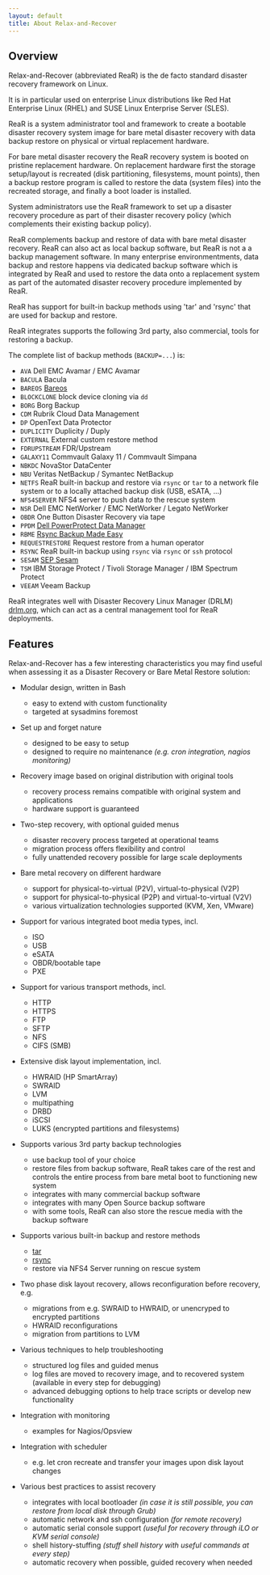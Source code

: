 ```yaml
---
layout: default
title: About Relax-and-Recover
---
```


## Overview

Relax-and-Recover (abbreviated ReaR) is the de facto standard disaster recovery framework on Linux.

It is in particular used on enterprise Linux distributions like Red Hat Enterprise Linux (RHEL)
and SUSE Linux Enterprise Server (SLES).

ReaR is a system administrator tool and framework to create a bootable disaster recovery system image
for bare metal disaster recovery with data backup restore on physical or virtual replacement hardware.

For bare metal disaster recovery the ReaR recovery system is booted on pristine replacement hardware.
On replacement hardware first the storage setup/layout is recreated (disk partitioning, filesystems, mount points),
then a backup restore program is called to restore the data (system files) into the recreated storage,
and finally a boot loader is installed.

System administrators use the ReaR framework to set up a disaster recovery procedure
as part of their disaster recovery policy (which complements their existing backup policy).

ReaR complements backup and restore of data with bare metal disaster recovery. ReaR can also act as local backup software,
but ReaR is not a a backup management software. In many enterprise environmentments, data backup and restore happens via dedicated backup software which is integrated by ReaR and used to restore the data onto a replacement system as part of the automated disaster recovery procedure implemented by ReaR.

ReaR has support for built-in backup methods using 'tar' and 'rsync' that are used for backup and restore.

ReaR integrates supports the following 3rd party, also commercial, tools for restoring a backup.

The complete list of backup methods (`BACKUP=...`) is:

* `AVA` Dell EMC Avamar / EMC Avamar
* `BACULA` Bacula
* `BAREOS` [Bareos](https://docs.bareos.org/Appendix/DisasterRecoveryUsingBareos.html#linux)
* `BLOCKCLONE` block device cloning via `dd`
* `BORG` Borg Backup
* `CDM` Rubrik Cloud Data Management
* `DP` OpenText Data Protector
* `DUPLICITY` Duplicity / Duply
* `EXTERNAL` External custom restore method
* `FDRUPSTREAM` FDR/Upstream
* `GALAXY11` Commvault Galaxy 11 / Commvault Simpana
* `NBKDC` NovaStor DataCenter
* `NBU` Veritas NetBackup / Symantec NetBackup
* `NETFS` ReaR built-in backup and restore via `rsync` or `tar` to a network file system or to a locally attached backup disk (USB, eSATA, ...)
* `NFS4SERVER` NFS4 server to push data *to* the rescue system
* `NSR` Dell EMC NetWorker / EMC NetWorker / Legato NetWorker
* `OBDR` One Button Disaster Recovery via tape
* `PPDM` [Dell PowerProtect Data Manager](https://infohub.delltechnologies.com/en-us/t/simplifying-linux-bmr-for-powerprotect-data-manager-using-rear-relax-and-recover-disaster-recovery-solution/)
* `RBME` [Rsync Backup Made Easy](https://github.com/schlomo/rbme)
* `REQUESTRESTORE` Request restore from a human operator
* `RSYNC` ReaR built-in backup using `rsync` via `rsync` or `ssh` protocol
* `SESAM` [SEP Sesam](https://wiki.sep.de/wiki/index.php/Bare_Metal_Recovery_Linux)
* `TSM` IBM Storage Protect / Tivoli Storage Manager / IBM Spectrum Protect
* `VEEAM` Veeam Backup

ReaR integrates well with Disaster Recovery Linux Manager (DRLM) [drlm.org](https://drlm.org), which can act as a central management tool for ReaR deployments.

## Features

Relax-and-Recover has a few interesting characteristics you may find useful
when assessing it as a Disaster Recovery or Bare Metal Restore solution:

* Modular design, written in Bash
  * easy to extend with custom functionality
  * targeted at sysadmins foremost

* Set up and forget nature
  * designed to be easy to setup
  * designed to require no maintenance _(e.g. cron integration, nagios monitoring)_

* Recovery image based on original distribution with original tools
  * recovery process remains compatible with original system and applications
  * hardware support is guaranteed

* Two-step recovery, with optional guided menus
  * disaster recovery process targeted at operational teams
  * migration process offers flexibility and control
  * fully unattended recovery possible for large scale deployments

* Bare metal recovery on different hardware
  * support for physical-to-virtual (P2V), virtual-to-physical (V2P)
  * support for physical-to-physical (P2P) and virtual-to-virtual (V2V)
  * various virtualization technologies supported (KVM, Xen, VMware)

* Support for various integrated boot media types, incl.
  * ISO
  * USB
  * eSATA
  * OBDR/bootable tape
  * PXE

* Support for various transport methods, incl.
  * HTTP
  * HTTPS
  * FTP
  * SFTP
  * NFS
  * CIFS (SMB)

* Extensive disk layout implementation, incl.
  * HWRAID (HP SmartArray)
  * SWRAID
  * LVM
  * multipathing
  * DRBD
  * iSCSI
  * LUKS (encrypted partitions and filesystems)

* Supports various 3rd party backup technologies
  * use backup tool of your choice
  * restore files from backup software, ReaR takes care of the rest and controls the entire process from bare metal boot to functioning new system
  * integrates with many commercial backup software
  * integrates with many Open Source backup software
  * with some tools, ReaR can also store the rescue media with the backup software

* Supports various built-in backup and restore methods
  * [tar](http://www.gnu.org/software/tar)
  * [rsync](http://rsync.samba.org)
  * restore via NFS4 Server running on rescue system

* Two phase disk layout recovery, allows reconfiguration before recovery, e.g.
  * migrations from e.g. SWRAID to HWRAID, or unencryped to encrypted partitions
  * HWRAID reconfigurations
  * migration from partitions to LVM

* Various techniques to help troubleshooting
  * structured log files and guided menus
  * log files are moved to recovery image, and to recovered system (available in every step for debugging)
  * advanced debugging options to help trace scripts or develop new functionality

* Integration with monitoring
  * examples for Nagios/Opsview

* Integration with scheduler
  * e.g. let cron recreate and transfer your images upon disk layout changes

* Various best practices to assist recovery
  * integrates with local bootloader
     _(in case it is still possible, you can restore from local disk through Grub)_
  * automatic network and ssh configuration
     _(for remote recovery)_
  * automatic serial console support
     _(useful for recovery through iLO or KVM serial console)_
  * shell history-stuffing
     _(stuff shell history with useful commands at every step)_
  * automatic recovery when possible, guided recovery when needed
